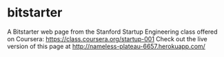 # bitstarter
A Bitstarter web page from the Stanford Startup Engineering class offered on Coursera: https://class.coursera.org/startup-001
Check out the live version of this page at http://nameless-plateau-6657.herokuapp.com/
